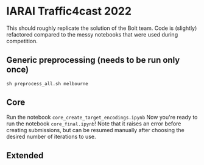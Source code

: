 # IARAI Traffic4cast 2022

This should roughly replicate the solution of the Bolt team. Code is (slightly) refactored compared to the messy notebooks
that were used during competition.

## Generic preprocessing (needs to be run only once)

`sh preprocess_all.sh melbourne`

## Core

Run the notebook `core_create_target_encodings.ipynb`
Now you're ready to run the notebook `core_final.ipynb`! Note that it raises an error before creating submissions,
but can be resumed manually after choosing the desired number of iterations to use.

## Extended

